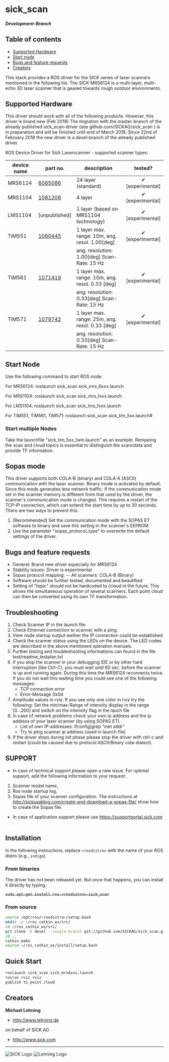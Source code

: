 # sick_scan
##### Development-Branch
## Table of contents

- [Supported Hardware](#supported-hardware)
- [Start node](#start-node)
- [Bugs and feature requests](#bugs-and-feature-requests)
- [Creators](#creators)

This stack provides a ROS driver for the SICK series of laser scanners mentioned in the following list.
The SICK MRS6124 is a multi-layer, multi-echo 3D laser scanner that is geared
towards rough outdoor environments. 

## Supported Hardware

This driver should work with all of the following products. However, this driver is brand new (Feb 2018) 
The migration with the master-branch of the already published sick_scan-driver (see github.com/SICKAG/sick_scan ) is in preparation
and will be finished until end of March 2018. Since 22nd of February 2018 the new driver is a devel-branch of
the already published driver.

ROS Device Driver for Sick Laserscanner - supported scanner types: 


| **device name**    |  **part no.**                                                                                                                | **description**                                | **tested?**     |
|--------------------|------------------------------------------------------------------------------------------------------------------------------|------------------------------------------------|:---------------:|
| MRS6124            | [6065086](https://www.sick.com/de/de/mess-und-detektionsloesungen/3d-lidar-sensoren/mrs6000/mrs6124r-131001/p/p533545)                                                                                                                     | 24 layer (standard)                            | ✔ [experimental]|
| MRS1104            | [1081208](https://www.sick.com/sg/en/detection-and-ranging-solutions/3d-lidar-sensors/mrs1000/mrs1104c-111011/p/p495044) | 4 layer                                        | ✔ [experimental]|
| LMS1104            | [unpublished] | 1 layer (based on MRS1104 technology) |  ✔ [experimental]|
| TiM551             | [1060445](https://www.sick.com/media/docs/9/29/229/Operating_instructions_TiM55x_TiM56x_TiM57x_de_IM0051229.PDF)           | 1 layer max. range: 10m, ang. resol. 1.00[deg] | ✔ [experimental]|
|                    |                                                                                                                              |  ang. resolution: 1.00[deg] Scan-Rate: 15 Hz   |                 |
| TiM561             | [1071419](https://www.sick.com/media/docs/9/29/229/Operating_instructions_TiM55x_TiM56x_TiM57x_de_IM0051229.PDF)           | 1 layer max. range: 10m, ang. resol. 0.33 [deg]| ✔ [experimental]|
|                    |                                                                                                                              |  ang. resolution: 0.33[deg] Scan-Rate: 15 Hz   |                 |
| TiM571             | [1079742](https://www.sick.com/media/docs/9/29/229/Operating_instructions_TiM55x_TiM56x_TiM57x_de_IM0051229.PDF)           | 1 layer max. range: 25m, ang. resol. 0.33 [deg]| ✔ [experimental]|
|                    |                                                                                                                              |  ang. resolution: 0.33[deg] Scan-Rate: 15 Hz   |                 |

##  Start Node

Use the following command to start ROS node:

For MRS6124:
roslaunch sick_scan sick_mrs_6xxx.launch

For MRS1104:
roslaunch sick_scan sick_mrs_1xxx.launch

For LMS1104:
roslaunch sick_scan sick_lms_1xxx.launch

For TiM551, TiM561, TiM571:
roslaunch sick_scan sick_tim_5xx.launch#

### Start multiple Nodes

Take the launchfile "sick_tim_5xx_twin.launch" as an example.
Rempping the scan and cloud topics is essential to distinguish the scanndata and provide TF information.

## Sopas mode
This driver supports both COLA-B (binary) and COLA-A (ASCII) communication with the laser scanner. Binary mode is activated by default. Since this mode generates less network traffic.
If the communication mode set in the scanner memory is different from that used by the driver, the scanner's communication mode is changed. This requires a restart of the TCP-IP connection, which can extend the start time by up to 30 seconds. 
There are two ways to prevent this:
1. [Recommended] Set the communication mode with the SOPAS ET software to binary and save this setting in the scanner's EEPROM.
2. Use the parameter "sopas_protocol_type" to overwrite the default settings of the driver.


## Bugs and feature requests

- General: Brand new driver especially for MRS6124 
- Stability issues: Driver is experimental 
- Sopas protocol mapping:
-- All scanners: COLA-B (Binary)
- Software should be further tested, documented and beautified
- Setting of "topic" should not be hardcoded to /cloud in the future. This allows the simultaneous operation of several scanners. Each point cloud can then be converted using its own TF transformation.

## Troubleshooting 

1. Check Scanner IP in the launch file. 
2. Check Ethernet connection to scanner with a ping. 
3. View node startup output wether the IP connection could be established 
4. Check the scanner status using the LEDs on the device. The LED codes are described in the above mentioned operation manuals.
5. Further testing and troubleshooting informations can found in the file test/readme_testplan.txt
6. If you stop the scanner in your debugging IDE or by other hard interruption (like Ctrl-C), you must wait until 60 sec. before
   the scanner is up and running again. During this time the MRS6124 reconnects twice. 
   If you do not wait this waiting time you could see one of the following messages:
   * TCP connection error
   * Error-Message 0x0d
7. Amplitude values in rviz: If you see only one color in rviz try the following:
   Set the min/max-Range of intensity display in the range [0...200] and switch on the intensity flag in the lauch file  
8. In case of network problems check your own ip address and the ip address of your laser scanner (by using SOPAS ET).
   * List of own IP-addresses: ifconfig|grep "inet addr"
   * Try to ping scanner ip address (used in launch file) 
9. If the driver stops during init phase please stop the driver with ctrl-c and restart (could be caused due to protocol ASCII/Binary cola-dialect).
   
## SUPPORT
 
* In case of technical support please open a new issue. For optimal support, add the following information to your request:
 1. Scanner model name,
 2. Ros node startup log,
 3. Sopas file of your scanner configuration.
  The instructions at http://sickusablog.com/create-and-download-a-sopas-file/ show how to create the Sopas file.
* In case of application support please use [https://supportportal.sick.com ](https://supportportal.sick.com).


## Installation

In the following instructions, replace `<rosdistro>` with the name of your ROS distro (e.g., `indigo`).

### From binaries

The driver has not been released yet. But once that happens, you can install it directly by typing:

~~`sudo apt-get install ros-<rosdistro>-sick_scan`~~

### From source

```bash
source /opt/ros/<rosdistro>/setup.bash
mkdir -p ~/ros_catkin_ws/src/
cd ~/ros_catkin_ws/src/
git clone -b devel --single-branch git://github.com/SICKAG/sick_scan.git
cd ..
catkin_make
source ~/ros_catkin_ws/install/setup.bash
```

## Quick Start

```bash
roslaunch sick_scan sick_mrs6xxx.launch
rosrun rviz rviz
publish to point cloud
```

## Creators

**Michael Lehning**

- <http://www.lehning.de>

on behalf of SICK AG 

- <http://www.sick.com>

------------------------------------------------------------------------

![SICK Logo](https://sick-syd.data.continum.net/static_2018013123/_ui/desktop/common/images/base/pics/logo.png "SICK Logo")
![Lehning Logo](http://www.lehning.de/style/banner.jpg "LEHNING Logo")



